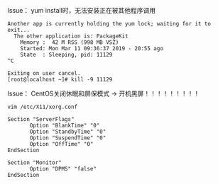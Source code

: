 
Issue： yum install时，无法安装正在被其他程序调用
```
Another app is currently holding the yum lock; waiting for it to exit...
  The other application is: PackageKit
    Memory :  42 M RSS (998 MB VSZ)
    Started: Mon Mar 11 09:36:37 2019 - 20:55 ago
    State  : Sleeping, pid: 11129
^C

Exiting on user cancel.
[root@localhost ~]# kill -9 11129
```

Issue： CentOS关闭休眠和屏保模式 -> 开机黑屏！！！！！！！！！
```shell
vim /etc/X11/xorg.conf

Section "ServerFlags"
       Option "BlankTime" "0"
       Option "StandbyTime" "0"
       Option "SuspendTime" "0"
       Option "OffTime" "0"
EndSection

Section "Monitor"
       Option "DPMS" "false"
EndSection
```
